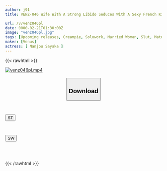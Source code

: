 ```yaml
---
author: j91
title: VENZ-046 Wife With A Strong Libido Seduces With A Sexy French Kiss. A Deep Blowjob With A Drooling Body Leads To A Huge Cock Explosion And A Huge Ejaculation. A Vibrator Masturbation Showcasing Her Open Pussy. She Is Taken To A House Where Her Husband Is Not Around And Has Creampie Sex. Aya Nanjo

url: /v/venz046pl
date: 0000-02-21T01:30:00Z
image: "venz046pl.jpg"
tags: [Upcoming releases, Creampie, Solowork, Married Woman, Slut, Mature Woman, Kiss	]
maker: [Venus]
actress: [ Nanjou Sayaka ]
---
```



{{< rawhtml >}}

<div class="video" data-videoid="pending_link.html">
    <a href="javascript:;">
        <img src="/v/venz046pl/venz046pl.jpg" width="WIDTH" height="HEIGHT" alt="venz046pl.mp4" loading="lazy">
    </a>
</div>

<script type="text/javascript" src="https://j91.asia/asset/on-demand-pend.js"></script>

<br>
  <link rel="stylesheet" href="https://j91.asia/asset/bs5.css">
  
  <center>
  <button class="btn btn-primary" type="button" data-bs-toggle="collapse" data-bs-target=".multi-collapse" aria-expanded="false" aria-controls="multiCollapseExample1 multiCollapseExample2"><h2>Download</h2></button></center>
</p>
<div class="row">
  <div class="col">
    <div class="collapse multi-collapse" id="multiCollapseExample1">
      <div class="card card-body">
	      	      <br>
<div class="buttons">  
<p><a href="https://j91.asia/pending_link.html" target="_blank"><button class="btn-hover color-3"><i class="fa fa-download"></i> ST</button></a></p></div>
    </div>
  </div>
</div>
  <div class="col">
    <div class="collapse multi-collapse" id="multiCollapseExample2">
      <div class="card card-body">
	      <br>
<div class="buttons">
<p><a href="https://j91.asia/pending_link.html" target="_blank"><button class="btn-hover color-2"><i class="fa fa-download"></i> SW</button></a></p></div>
<br><br>
      </div>
    </div>
  </div>
</div>

{{< /rawhtml >}}